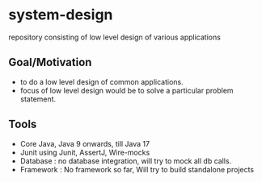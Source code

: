 # system-design
repository consisting of low level design of various applications

## Goal/Motivation
- to do a low level design of common applications.
- focus of low level design would be to solve a particular problem statement.

## Tools
- Core Java, Java 9 onwards, till Java 17
- Junit using Junit, AssertJ, Wire-mocks
- Database : no database integration, will try to mock all db calls.
- Framework : No framework so far, Will try to build standalone projects

